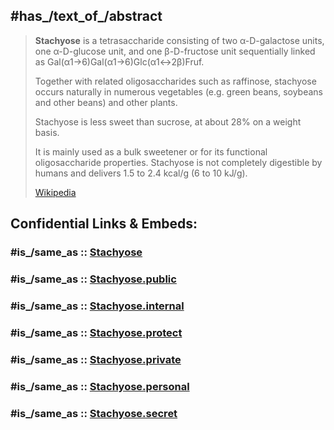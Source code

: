 
## #has_/text_of_/abstract 


> **Stachyose** is a tetrasaccharide 
> consisting of two α-D-galactose units, one α-D-glucose unit, and one β-D-fructose unit 
> sequentially linked as Gal(α1→6)Gal(α1→6)Glc(α1↔2β)Fruf. 
> 
> Together with related oligosaccharides such as raffinose, 
> stachyose occurs naturally in numerous vegetables (e.g. green beans, soybeans and other beans) and other plants.  
>
> Stachyose is less sweet than sucrose, at about 28% on a weight basis. 
> 
> It is mainly used as a bulk sweetener or for its functional oligosaccharide properties. 
> Stachyose is not completely digestible by humans and delivers 1.5 to 2.4 kcal/g (6 to 10 kJ/g).
>
> [Wikipedia](https://en.wikipedia.org/wiki/Stachyose)


## Confidential Links & Embeds: 

### #is_/same_as :: [Stachyose](/_Standards/bio/Metabolism/Nutrition/Carbohydrate/Oligosaccharide/Stachyose.md) 

### #is_/same_as :: [Stachyose.public](/_public/bio/Metabolism/Nutrition/Carbohydrate/Oligosaccharide/Stachyose.public.md) 

### #is_/same_as :: [Stachyose.internal](/_internal/bio/Metabolism/Nutrition/Carbohydrate/Oligosaccharide/Stachyose.internal.md) 

### #is_/same_as :: [Stachyose.protect](/_protect/bio/Metabolism/Nutrition/Carbohydrate/Oligosaccharide/Stachyose.protect.md) 

### #is_/same_as :: [Stachyose.private](/_private/bio/Metabolism/Nutrition/Carbohydrate/Oligosaccharide/Stachyose.private.md) 

### #is_/same_as :: [Stachyose.personal](/_personal/bio/Metabolism/Nutrition/Carbohydrate/Oligosaccharide/Stachyose.personal.md) 

### #is_/same_as :: [Stachyose.secret](/_secret/bio/Metabolism/Nutrition/Carbohydrate/Oligosaccharide/Stachyose.secret.md)

